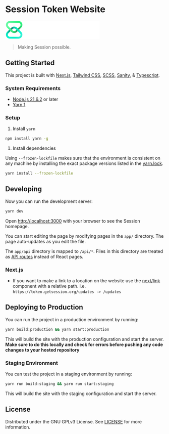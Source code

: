 # Session Token Website

![Session Token Logo](public/assets/images/logo.png)

> Making Session possible.

## Getting Started

This project is built with [Next.js](https://nextjs.org/), [Tailwind CSS](https://tailwindcss.com/), [SCSS](https://sass-lang.com/), [Sanity](https://www.sanity.io/), & [Typescript](https://www.typescriptlang.org/).

### System Requirements

- [Node.js 21.6.2](https://nodejs.org/) or later
- [Yarn 1](https://classic.yarnpkg.com/lang/en/)

### Setup

1. Install `yarn`

```bash
npm install yarn -g
```

1. Install dependencies

Using `--frozen-lockfile` makes sure that the environment is consistent on any machine by installing the exact package versions listed in the [yarn.lock](yarn.lock).

```bash
yarn install --frozen-lockfile
```

## Developing

Now you can run the development server:

```bash
yarn dev
```

Open [http://localhost:3000](http://localhost:3000) with your browser to see the Session homepage.

You can start editing the page by modifying pages in the `app/` directory. The page auto-updates as you edit the file.

The `app/api` directory is mapped to `/api/*`. Files in this directory are treated as [API routes](https://nextjs.org/docs/app/building-your-application/routing) instead of React pages.

### Next.js

- If you want to make a link to a location on the website use the [next/link](https://nextjs.org/docs/api-reference/next/link) component with a relative path. i.e. `https://token.getsession.org/updates -> /updates`

## Deploying to Production

You can run the project in a production environment by running:

```bash
yarn build:production && yarn start:production
```

This will build the site with the production configuration and start the server. **Make sure to do this locally and check for errors before pushing any code changes to your hosted repository**

### Staging Environment

You can test the project in a staging environment by running:

```bash
yarn run build:staging && yarn run start:staging
```

This will build the site with the staging configuration and start the server.

## License

Distributed under the GNU GPLv3 License. See [LICENSE](LICENSE) for more information.
